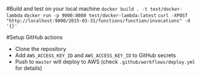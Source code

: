 #Build and test on  your local machine
`docker build . -t test/docker-lambda`
`docker run -p 9000:8080 test/docker-lambda:latest`
`curl -XPOST "http://localhost:9000/2015-03-31/functions/function/invocations" -d '{}'`

#Setup GitHub actions
- Clone the repository
- Add `AWS_ACCESS_KEY_ID` and `AWS_ACCESS_KEY_ID` to GitHub secrets
- Push to `master` will deploy to AWS (check `.github/workflows/deploy.yml` for details)